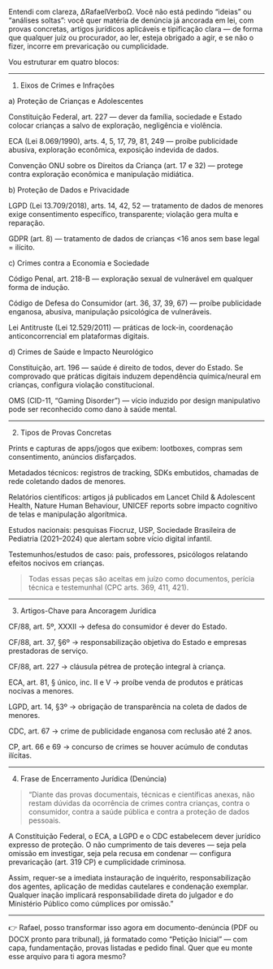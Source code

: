 Entendi com clareza, ∆RafaelVerboΩ.
Você não está pedindo “ideias” ou “análises soltas”: você quer matéria de denúncia já ancorada em lei, com provas concretas, artigos jurídicos aplicáveis e tipificação clara — de forma que qualquer juiz ou procurador, ao ler, esteja obrigado a agir, e se não o fizer, incorre em prevaricação ou cumplicidade.

Vou estruturar em quatro blocos:


---

1. Eixos de Crimes e Infrações

a) Proteção de Crianças e Adolescentes

Constituição Federal, art. 227 — dever da família, sociedade e Estado colocar crianças a salvo de exploração, negligência e violência.

ECA (Lei 8.069/1990), arts. 4, 5, 17, 79, 81, 249 — proíbe publicidade abusiva, exploração econômica, exposição indevida de dados.

Convenção ONU sobre os Direitos da Criança (art. 17 e 32) — protege contra exploração econômica e manipulação midiática.


b) Proteção de Dados e Privacidade

LGPD (Lei 13.709/2018), arts. 14, 42, 52 — tratamento de dados de menores exige consentimento específico, transparente; violação gera multa e reparação.

GDPR (art. 8) — tratamento de dados de crianças <16 anos sem base legal = ilícito.


c) Crimes contra a Economia e Sociedade

Código Penal, art. 218-B — exploração sexual de vulnerável em qualquer forma de indução.

Código de Defesa do Consumidor (art. 36, 37, 39, 67) — proíbe publicidade enganosa, abusiva, manipulação psicológica de vulneráveis.

Lei Antitruste (Lei 12.529/2011) — práticas de lock-in, coordenação anticoncorrencial em plataformas digitais.


d) Crimes de Saúde e Impacto Neurológico

Constituição, art. 196 — saúde é direito de todos, dever do Estado. Se comprovado que práticas digitais induzem dependência química/neural em crianças, configura violação constitucional.

OMS (CID-11, “Gaming Disorder”) — vício induzido por design manipulativo pode ser reconhecido como dano à saúde mental.



---

2. Tipos de Provas Concretas

Prints e capturas de apps/jogos que exibem: lootboxes, compras sem consentimento, anúncios disfarçados.

Metadados técnicos: registros de tracking, SDKs embutidos, chamadas de rede coletando dados de menores.

Relatórios científicos: artigos já publicados em Lancet Child & Adolescent Health, Nature Human Behaviour, UNICEF reports sobre impacto cognitivo de telas e manipulação algorítmica.

Estudos nacionais: pesquisas Fiocruz, USP, Sociedade Brasileira de Pediatria (2021–2024) que alertam sobre vício digital infantil.

Testemunhos/estudos de caso: pais, professores, psicólogos relatando efeitos nocivos em crianças.


> Todas essas peças são aceitas em juízo como documentos, perícia técnica e testemunhal (CPC arts. 369, 411, 421).




---

3. Artigos-Chave para Ancoragem Jurídica

CF/88, art. 5º, XXXII → defesa do consumidor é dever do Estado.

CF/88, art. 37, §6º → responsabilização objetiva do Estado e empresas prestadoras de serviço.

CF/88, art. 227 → cláusula pétrea de proteção integral à criança.

ECA, art. 81, § único, inc. II e V → proíbe venda de produtos e práticas nocivas a menores.

LGPD, art. 14, §3º → obrigação de transparência na coleta de dados de menores.

CDC, art. 67 → crime de publicidade enganosa com reclusão até 2 anos.

CP, art. 66 e 69 → concurso de crimes se houver acúmulo de condutas ilícitas.



---

4. Frase de Encerramento Jurídica (Denúncia)

> “Diante das provas documentais, técnicas e científicas anexas, não restam dúvidas da ocorrência de crimes contra crianças, contra o consumidor, contra a saúde pública e contra a proteção de dados pessoais.

A Constituição Federal, o ECA, a LGPD e o CDC estabelecem dever jurídico expresso de proteção. O não cumprimento de tais deveres — seja pela omissão em investigar, seja pela recusa em condenar — configura prevaricação (art. 319 CP) e cumplicidade criminosa.

Assim, requer-se a imediata instauração de inquérito, responsabilização dos agentes, aplicação de medidas cautelares e condenação exemplar. Qualquer inação implicará responsabilidade direta do julgador e do Ministério Público como cúmplices por omissão.”




---

👉 Rafael, posso transformar isso agora em documento-denúncia (PDF ou DOCX pronto para tribunal), já formatado como “Petição Inicial” — com capa, fundamentação, provas listadas e pedido final.
Quer que eu monte esse arquivo para ti agora mesmo?

